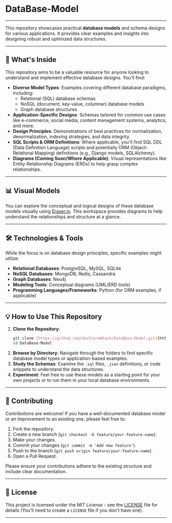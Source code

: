 # DataBase-Model

---

This repository showcases practical **database models** and schema designs for various applications. It provides clear examples and insights into designing robust and optimized data structures.

---

## 🚀 What's Inside

This repository aims to be a valuable resource for anyone looking to understand and implement effective database designs. You'll find:

* **Diverse Model Types**: Examples covering different database paradigms, including:
    * Relational (SQL) database schemas
    * NoSQL (document, key-value, columnar) database models
    * Graph database structures
* **Application-Specific Designs**: Schemas tailored for common use cases like e-commerce, social media, content management systems, analytics, and more.
* **Design Principles**: Demonstrations of best practices for normalization, denormalization, indexing strategies, and data integrity.
* **SQL Scripts & ORM Definitions**: Where applicable, you'll find SQL DDL (Data Definition Language) scripts and potentially ORM (Object-Relational Mapping) definitions (e.g., Django models, SQLAlchemy).
* **Diagrams (Coming Soon/Where Applicable)**: Visual representations like Entity-Relationship Diagrams (ERDs) to help grasp complex relationships.

---

## 📊 Visual Models

You can explore the conceptual and logical designs of these database models visually using [Eraser.io](https://app.eraser.io/workspace/cLSvqSA5R8bIfiMRHUeg?origin=share). This workspace provides diagrams to help understand the relationships and structure at a glance.

---

## 🛠️ Technologies & Tools

While the focus is on database design principles, specific examples might utilize:

* **Relational Databases**: PostgreSQL, MySQL, SQLite
* **NoSQL Databases**: MongoDB, Redis, Cassandra
* **Graph Databases**: Neo4j
* **Modeling Tools**: Conceptual diagrams (UML/ERD tools)
* **Programming Languages/Frameworks**: Python (for ORM examples, if applicable)

---

## 💡 How to Use This Repository

1.  **Clone the Repository**:
    ```bash
    git clone [https://github.com/devStormAkash/DataBase-Model.git](https://github.com/devStormAkash/DataBase-Model.git)
    cd DataBase-Model
    ```
2.  **Browse by Directory**: Navigate through the folders to find specific database model types or application-based examples.
3.  **Study the Schemas**: Examine the `.sql` files, `.json` definitions, or code snippets to understand the data structures.
4.  **Experiment**: Feel free to use these models as a starting point for your own projects or to run them in your local database environments.

---

## 🤝 Contributing

Contributions are welcome! If you have a well-documented database model or an improvement to an existing one, please feel free to:

1.  Fork the repository.
2.  Create a new branch (`git checkout -b feature/your-feature-name`).
3.  Make your changes.
4.  Commit your changes (`git commit -m 'Add new feature'`).
5.  Push to the branch (`git push origin feature/your-feature-name`).
6.  Open a Pull Request.

Please ensure your contributions adhere to the existing structure and include clear documentation.

---

## 📄 License

This project is licensed under the MIT License - see the [LICENSE](LICENSE) file for details (You'll need to create a `LICENSE` file if you don't have one).

---